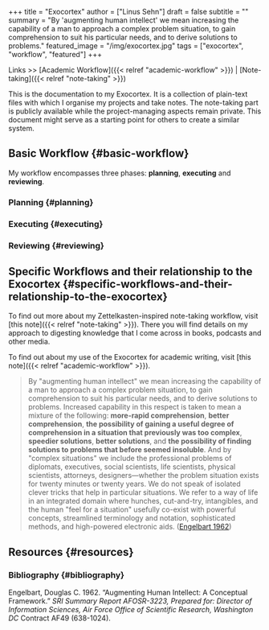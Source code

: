 +++
title = "Exocortex"
author = ["Linus Sehn"]
draft = false
subtitle = ""
summary = "By 'augmenting human intellect' we mean increasing the capability of a man to approach a complex problem situation, to gain comprehension to suit his particular needs, and to derive solutions to problems."
featured_image = "/img/exocortex.jpg"
tags = ["exocortex", "workflow", "featured"]
+++

Links >> [Academic Workflow]({{< relref "academic-workflow" >}}) | [Note-taking]({{< relref "note-taking" >}})

This is the documentation to my Exocortex. It is a collection of plain-text
files with which I organise my projects and take notes. The note-taking part is
publicly available while the project-managing aspects remain private. This
document might serve as a starting point for others to create a similar system.

## Basic Workflow {#basic-workflow}

My workflow encompasses three phases: **planning**, **executing** and **reviewing**.

### Planning {#planning}

### Executing {#executing}

### Reviewing {#reviewing}

## Specific Workflows and their relationship to the Exocortex {#specific-workflows-and-their-relationship-to-the-exocortex}

To find out more about my Zettelkasten-inspired note-taking workflow, visit [this
note]({{< relref "note-taking" >}}). There you will find details on my approach to digesting knowledge that I
come across in books, podcasts and other media.

To find out about my use of the Exocortex for academic writing, visit [this note]({{< relref "academic-workflow" >}}).

> By "augmenting human intellect" we mean increasing the capability of a man to
> approach a complex problem situation, to gain comprehension to suit his
> particular needs, and to derive solutions to problems. Increased capability in
> this respect is taken to mean a mixture of the following: **more-rapid
> comprehension**, **better comprehension**, **the possibility of gaining a useful degree
> of comprehension in a situation that previously was too complex**, **speedier
> solutions**, **better solutions**, and **the possibility of finding solutions to
> problems that before seemed insoluble**. And by "complex situations" we include
> the professional problems of diplomats, executives, social scientists, life
> scientists, physical scientists, attorneys, designers—whether the problem
> situation exists for twenty minutes or twenty years. We do not speak of isolated
> clever tricks that help in particular situations. We refer to a way of life in
> an integrated domain where hunches, cut-and-try, intangibles, and the human
> "feel for a situation" usefully co-exist with powerful concepts, streamlined
> terminology and notation, sophisticated methods, and high-powered electronic
> aids. ([Engelbart 1962](#org76b84e4))

## Resources {#resources}

### Bibliography {#bibliography}

<a id="org76b84e4"></a>Engelbart, Douglas C. 1962. “Augmenting Human Intellect: A Conceptual Framework.” _SRI Summary Report AFOSR-3223, Prepared for: Director of Information Sciences, Air Force Office of Scientific Research, Washington DC_ Contract AF49 (638-1024).
